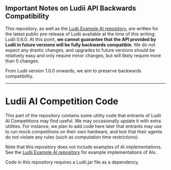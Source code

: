 ## Important Notes on Ludii API Backwards Compatibility

This repository, as well as the [Ludii Example AI repository](https://github.com/Ludeme/LudiiExampleAI),
are written for the latest public pre-release of Ludii available at the time of this writing: Ludii 0.6.0.
At this point, **we cannot guarantee that the API provided by Ludii in future versions will be fully backwards
compatible**. We do not expect any drastic changes, and upgrades to future versions should be relatively easy
and only require minor changes, but will likely require more than 0 changes.

From Ludii version 1.0.0 onwards, we aim to preserve backwards compatibility.

---

# Ludii AI Competition Code

This part of the repository contains some utility code that entrants of Ludii AI Competitions
may find useful. We may occasionally update it with extra utilities. For instance, we plan to
add code here later that entrants may use to run mock competitions on their own hardware, and
test that their agents do not violate any rules (such as computation time restrictions).

Note that this repository does not include examples of AI implementations. See the
[Ludii Example AI repository](https://github.com/Ludeme/LudiiExampleAI) for example implementations
of AIs.

Code in this repository requires a Ludii.jar file as a dependency. 
